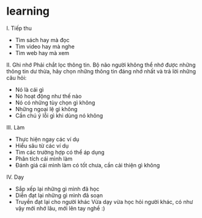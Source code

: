 # learning
I. Tiếp thu
- Tìm sách hay mà đọc
- Tìm video hay mà nghe
- Tìm web hay mà xem

II. Ghi nhớ
Phải chắt lọc thông tin. Bộ não người không thể nhớ được những thông tin dư thừa, hãy chọn những thông tin đáng nhớ nhất và trả lời những câu hỏi:
- Nó là cái gì
- Nó hoạt động như thế nào
- Nó có những tùy chọn gì không
- Những ngoại lệ gì không
- Cần chú ý lỗi gì khi dùng nó không

III. Làm
- Thực hiện ngay các ví dụ
- Hiểu sâu từ các ví dụ
- Tìm các trường hợp có thể áp dụng
- Phân tích cái mình làm
- Đánh giá cái mình làm có tốt chưa, cần cải thiện gì không

IV. Dạy
- Sắp xếp lại những gì mình đã học
- Diễn đạt lại những gì mình đã soạn
- Truyền đạt lại cho người khác
Vừa dạy vừa học hỏi người khác, có như vậy mới nhớ lâu, mới lên tay nghề :)

